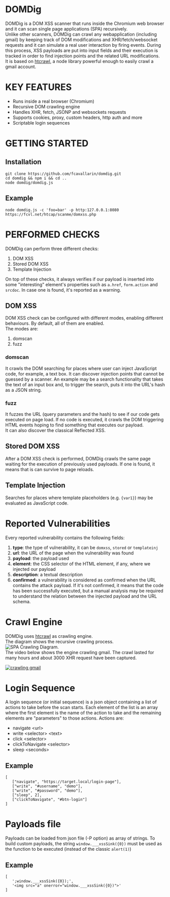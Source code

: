 # DOMDig
DOMDig is a DOM XSS scanner that runs inside the Chromium web browser and it can scan single page applications (SPA) recursively.  
Unlike other scanners, DOMDig can crawl any webapplication (including gmail) by keeping track of DOM modifications and XHR/fetch/websocket requests and it can simulate a real user interaction by firing events. During this process, XSS payloads are put into input fields and their execution is tracked in order to find injection points and the related URL modifications.  
It is based on [htcrawl](https://htcrawl.org), a node library powerful enough to easily crawl a gmail account.


# KEY FEATURES
- Runs inside a real browser (Chromium)
- Recursive DOM crawling engine
- Handles XHR, fetch, JSONP and websockets requests
- Supports cookies, proxy, custom headers, http auth and more
- Scriptable login sequences

# GETTING STARTED
## Installation
```
git clone https://github.com/fcavallarin/domdig.git
cd domdig && npm i && cd ..
node domdig/domdig.js
```

## Example
```
node domdig.js -c 'foo=bar' -p http:127.0.0.1:8080 https://fcvl.net/htcap/scanme/domxss.php
```

# PERFORMED CHECKS
DOMDig can perform three different checks:  
1. DOM XSS
2. Stored DOM XSS
3. Template Injection

On top of these checks, it always verifies if our payload is inserted into some "interesting" element's properties such as `a.href`, `form.action` and `srcdoc`.
In case one is found, it's reported as a warning.

## DOM XSS
DOM XSS check can be configured with different modes, enabling different behaviours. By default, all of them are enabled.  
The modes are:  
1. domscan
2. fuzz

### domscan
It crawls the DOM searching for places where user can inject JavaScript code, for example, a text box. It can discover injection points that cannot
be guessed by a scanner. An example may be a search functionality that takes the text of an input box and, to trigger the search, puts it into 
the URL's hash as a JSON string. 

### fuzz
It fuzzes the URL (query parameters and the hash) to see if our code gets executed on page load. If no code is executed, it crawls the
DOM triggering HTML events hoping to find something that executes our payload.  
It can also discover the classical Reflected XSS.

## Stored DOM XSS
After a DOM XSS check is performed, DOMDig crawls the same page waiting for the execution of previously used
payloads. If one is found, it means that is can survive to page reloads.

## Template Injection
Searches for places where template placeholders (e.g. `{var1}`) may be evaluated as JavaScript code.

# Reported Vulnerabilities
Every reported vulnerability contains the following fields:
1. **type**: the type of vulnerability, it can be `domxss`, `stored` or `templateinj`
2. **url**: the URL of the page when the vulnerability was found
3. **payload**: the payload used
4. **element**: the CSS selector of the HTML element, if any, where we injected our payload
5. **description**: a textual description
6. **confirmed**: a vulnerability is considered as confirmed when the URL contains the attack payload. If it's 
not confirmed, it means that the code has been successfully executed, but a manual analysis may be required 
to understand the relation between the injected payload and the URL schema.


# Crawl Engine
DOMDig uses [htcrawl](https://htcrawl.org) as crawling engine.  
The diagram shows the recursive crawling process.  
![SPA Crawling Diagram](https://htcrawl.org/img/htcap-flowchart.png).   
The video below shows the engine crawling gmail. The crawl lasted for many hours and about 3000 XHR request have been captured.

[![crawling gmail](https://fcvl.net/htcap/img/htcap-gmail-video.png)](https://www.youtube.com/watch?v=5FLmWjKE2JI "HTCAP Crawling Gmail")

# Login Sequence
A login sequence (or initial sequence) is a json object containing a list of actions to take before the scan starts.
Each element of the list is an array where the first element is the name of the action to take and the remaining elements are "parameters" to those actions.
Actions are:
- navigate &lt;url&gt;
- write &lt;selector&gt; &lt;text&gt;
- click &lt;selector&gt;
- clickToNavigate &lt;selector&gt;
- sleep &lt;seconds&gt;

## Example
```
[
   ["navigate", "https://target.local/login-page"],
   ["write", "#username", "demo"],
   ["write", "#password", "demo"],
   ["sleep", 2],
   ["clickToNavigate", "#btn-login"]
]
```

# Payloads file
Payloads can be loaded from json file (-P option) as array of strings. To build custom payloads, the string `window.___xssSink({0})` must be used as the function to be executed (instead of the classic `alert(1)`)

## Example
```
[
   ';window.___xssSink({0});',
   '<img src="a" onerror="window.___xssSink({0})">'
]
```
